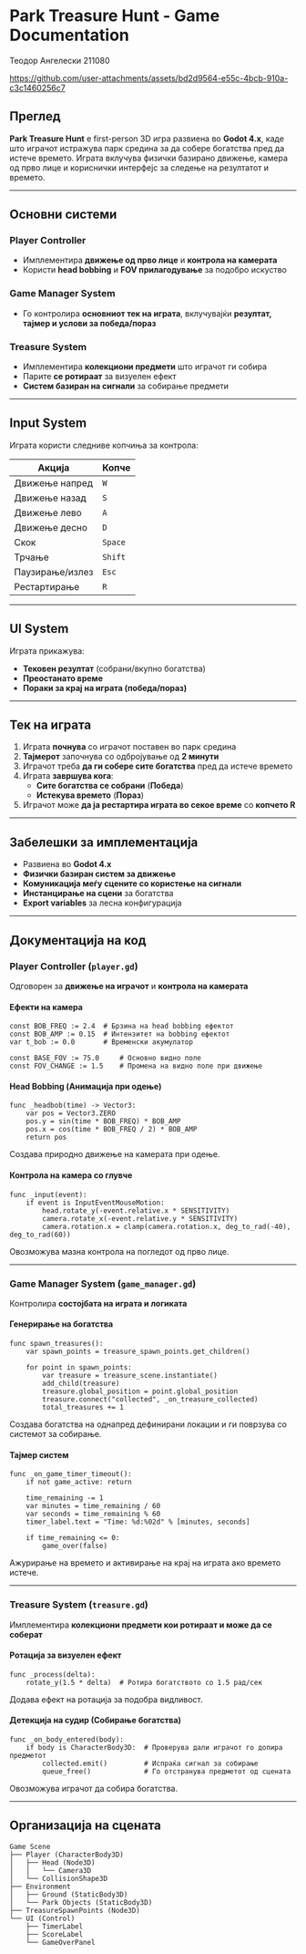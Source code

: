 # Park Treasure Hunt - Game Documentation  

Теодор Ангелески 211080



https://github.com/user-attachments/assets/bd2d9564-e55c-4bcb-910a-c3c1460256c7



## Преглед  
**Park Treasure Hunt** е first-person 3D игра развиена во **Godot 4.x**, каде што играчот истражува парк средина за да собере богатства пред да истече времето. Играта вклучува физички базирано движење, камера од прво лице и кориснички интерфејс за следење на резултатот и времето.  

---

## Основни системи  

### Player Controller  
- Имплементира **движење од прво лице** и **контрола на камерата**  
- Користи **head bobbing** и **FOV прилагодување** за подобро искуство  

### Game Manager System  
- Го контролира **основниот тек на играта**, вклучувајќи **резултат, тајмер и услови за победа/пораз**  

### Treasure System  
- Имплементира **колекциони предмети** што играчот ги собира  
- Парите **се ротираат** за визуелен ефект  
- **Систем базиран на сигнали** за собирање предмети  

---

## Input System  
Играта користи следниве копчиња за контрола:  

| Акција        | Копче  |
|--------------|--------|
| Движење напред  | `W`  |
| Движење назад   | `S`  |
| Движење лево    | `A`  |
| Движење десно   | `D`  |
| Скок           | `Space`  |
| Трчање         | `Shift`  |
| Паузирање/излез | `Esc`  |
| Рестартирање   | `R`  |

---

## UI System  
Играта прикажува:  
- **Тековен резултат** (собрани/вкупно богатства)  
- **Преостанато време**  
- **Пораки за крај на играта (победа/пораз)**  

---

## Тек на играта  
1. Играта **почнува** со играчот поставен во парк средина  
2. **Тајмерот** започнува со одбројување од **2 минути**  
3. Играчот треба **да ги собере сите богатства** пред да истече времето  
4. Играта **завршува кога**:  
   - **Сите богатства се собрани** (**Победа**)  
   - **Истекува времето** (**Пораз**)  
5. Играчот може **да ја рестартира играта во секое време** со **копчето R**  


---

## Забелешки за имплементација  
- Развиена во **Godot 4.x**  
- **Физички базиран систем за движење**  
- **Комуникација меѓу сцените со користење на сигнали**  
- **Инстанцирање на сцени** за богатства  
- **Export variables** за лесна конфигурација  

---

## Документација на код  

### Player Controller (`player.gd`)  
Одговорен за **движење на играчот** и **контрола на камерата**  

#### Ефекти на камера  
```gdscript
const BOB_FREQ := 2.4  # Брзина на head bobbing ефектот
const BOB_AMP := 0.15  # Интензитет на bobbing ефектот
var t_bob := 0.0       # Временски акумулатор

const BASE_FOV := 75.0     # Основно видно поле
const FOV_CHANGE := 1.5    # Промена на видно поле при движење
```

#### Head Bobbing (Анимација при одење)  
```gdscript
func _headbob(time) -> Vector3:
    var pos = Vector3.ZERO
    pos.y = sin(time * BOB_FREQ) * BOB_AMP
    pos.x = cos(time * BOB_FREQ / 2) * BOB_AMP
    return pos
```
Создава природно движење на камерата при одење.  

#### Контрола на камера со глувче  
```gdscript
func _input(event):
    if event is InputEventMouseMotion:
        head.rotate_y(-event.relative.x * SENSITIVITY)
        camera.rotate_x(-event.relative.y * SENSITIVITY)
        camera.rotation.x = clamp(camera.rotation.x, deg_to_rad(-40), deg_to_rad(60))
```
Овозможува мазна контрола на погледот од прво лице.  

---

### Game Manager System (`game_manager.gd`)  
Контролира **состојбата на играта и логиката**  

#### Генерирање на богатства  
```gdscript
func spawn_treasures():
    var spawn_points = treasure_spawn_points.get_children()
    
    for point in spawn_points:
        var treasure = treasure_scene.instantiate()
        add_child(treasure)
        treasure.global_position = point.global_position
        treasure.connect("collected", _on_treasure_collected)
        total_treasures += 1
```
Создава богатства на однапред дефинирани локации и ги поврзува со системот за собирање.  

#### Тајмер систем  
```gdscript
func _on_game_timer_timeout():
    if not game_active: return
        
    time_remaining -= 1
    var minutes = time_remaining / 60
    var seconds = time_remaining % 60
    timer_label.text = "Time: %d:%02d" % [minutes, seconds]
    
    if time_remaining <= 0:
        game_over(false)
```
Ажурирање на времето и активирање на крај на играта ако времето истече.  

---

### Treasure System (`treasure.gd`)  
Имплементира **колекциони предмети кои ротираат и може да се соберат**  

#### Ротација за визуелен ефект  
```gdscript
func _process(delta):
    rotate_y(1.5 * delta)  # Ротира богатството со 1.5 рад/сек
```
Додава ефект на ротација за подобра видливост.  

#### Детекција на судир (Собирање богатства)  
```gdscript
func _on_body_entered(body):
    if body is CharacterBody3D:  # Проверува дали играчот го допира предметот
        collected.emit()         # Испраќа сигнал за собирање
        queue_free()             # Го отстранува предметот од сцената
```
Овозможува играчот да собира богатства.  

---

## Организација на сцената  

```
Game Scene
├── Player (CharacterBody3D)
│   ├── Head (Node3D)
│   │   └── Camera3D
│   └── CollisionShape3D
├── Environment
│   ├── Ground (StaticBody3D)
│   └── Park Objects (StaticBody3D)
├── TreasureSpawnPoints (Node3D)
└── UI (Control)
    ├── TimerLabel
    ├── ScoreLabel
    └── GameOverPanel
```

